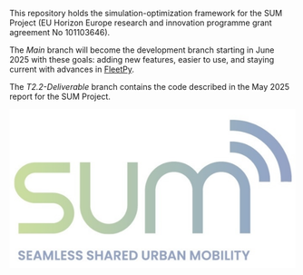 This repository holds the simulation-optimization framework for the SUM Project (EU Horizon Europe research and innovation programme grant agreement No 101103646).

The *Main* branch will become the development branch starting in June 2025 with these goals: adding new features, easier to use, and staying current with advances in [FleetPy](https://github.com/TUM-VT/FleetPy). 

The *T2.2-Deliverable* branch contains the code described in the May 2025 report for the SUM Project.

![logo](docs\images\sum_logo.png)




